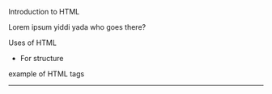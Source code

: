 Introduction to HTML

Lorem ipsum yiddi yada who goes there?

Uses of HTML 
- For structure

example of HTML tags
<head>
<body>
<hr>
<br>
<h1>